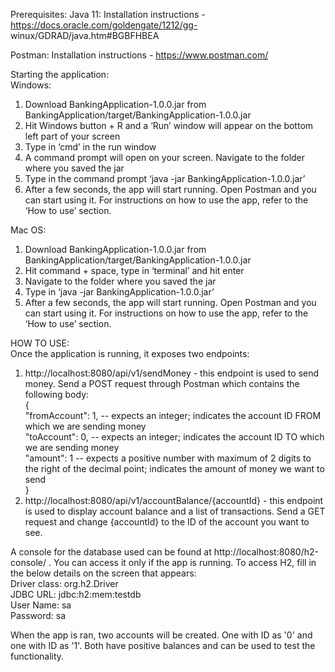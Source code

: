 Prerequisites: 
Java 11:
Installation instructions - https://docs.oracle.com/goldengate/1212/gg- winux/GDRAD/java.htm#BGBFHBEA 

Postman:
Installation instructions - https://www.postman.com/

Starting the application:  
Windows:
1. Download BankingApplication-1.0.0.jar from BankingApplication/target/BankingApplication-1.0.0.jar
2. Hit Windows button + R and a ‘Run’ window will appear on the bottom left part of your screen
3. Type in ‘cmd’ in the run window
4. A command prompt will open on your screen. Navigate to the folder where you saved the jar
5. Type in the command prompt ‘java -jar BankingApplication-1.0.0.jar’
6. After a few seconds, the app will start running. Open Postman and you can start using it. For instructions on how to use the app, refer to the ‘How to use’ section.

Mac OS:
1. Download BankingApplication-1.0.0.jar from BankingApplication/target/BankingApplication-1.0.0.jar
2. Hit command + space, type in ‘terminal’ and hit enter
3. Navigate to the folder where you saved the jar
4. Type in ‘java -jar BankingApplication-1.0.0.jar’
5. After a few seconds, the app will start running. Open Postman and you can start using it. For instructions on how to use the app, refer to the ‘How to use’ section.


HOW TO USE:  
Once the application is running, it exposes two endpoints:
1. http://localhost:8080/api/v1/sendMoney - this endpoint is used to send money. Send a POST request through Postman which contains the following body:  
    {  
        "fromAccount": 1, -- expects an integer; indicates the account ID FROM which we are sending money  
        "toAccount": 0, -- expects an integer; indicates the account ID TO which we are sending money  
        "amount": 1 -- expects a positive number with maximum of 2 digits to the right of the decimal point; indicates the amount of money we want to send  
    }  
2. http://localhost:8080/api/v1/accountBalance/{accountId} - this endpoint is used to display account balance and a list of transactions. Send a GET request and change {accountId} to the ID of the account you want to see.  

A console for the database used can be found at http://localhost:8080/h2-console/ . You can access it only if the app is running. To access H2, fill in the below details on the screen that appears:  
Driver class: org.h2.Driver  
JDBC URL: jdbc:h2:mem:testdb  
User Name: sa  
Password: sa  
  
When the app is ran, two accounts will be created. One with ID as '0' and one with ID as '1'. Both have positive balances and can be used to test the functionality.